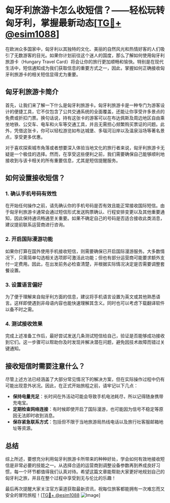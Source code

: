 # 匈牙利旅游卡怎么收短信？——轻松玩转匈牙利，掌握最新动态[[TG💪+ @esim1088](https://t.me/s/esim1088)]

在欧洲众多国家中，匈牙利以其独特的文化、美丽的自然风光和热情好客的人们吸引了无数游客的目光。如果你计划前往这个迷人的国度，那么了解如何使用匈牙利旅游卡（Hungary Travel Card）将会让你的旅行更加顺畅和愉快。特别是在现代生活中，短信通知成为我们获取信息的重要方式之一，因此，掌握如何正确接收匈牙利旅游卡的相关短信显得尤为重要。

## 匈牙利旅游卡简介

首先，让我们来了解一下什么是匈牙利旅游卡。匈牙利旅游卡是一种专门为游客设计的便捷工具，它不仅包含了公共交通系统的全面覆盖，还能让你享受许多景点的免费或折扣门票。换句话说，持有这张卡的游客可以在布达佩斯及周边地区自由乘坐地铁、公交车、电车和火车等交通工具，并且无需担心频繁购买票证的问题。此外，凭借这张卡，你可以轻松游览如布达城堡、多瑙河沿岸以及温泉浴场等著名景点，享受更多优惠。

对于喜欢探索城市角落或者想要深入体验当地文化的旅行者来说，匈牙利旅游卡无疑是一个极佳的选择。然而，在享受这些便利之前，我们需要确保自己能够顺利地接收到与该卡相关的所有重要信息，尤其是短信提醒服务。

## 如何设置接收短信？

### 1. 确认手机号码有效性
在开始任何操作之前，请先确认你的手机号码是否有效且能正常接收国际短信。由于匈牙利旅游卡通常会通过短信形式发送购票确认、行程安排变更以及其他重要通知，因此保持通讯畅通至关重要。如果不确定自己的号码是否适合接收此类消息，建议提前联系运营商进行咨询。

### 2. 开启国际漫游功能
如果你打算在国外使用手机接收短信，则需要确保已开启国际漫游服务。大多数情况下，只需简单勾选相关选项即可激活此功能；但也有部分运营商可能要求额外支付一定费用。因此，在出发前务必检查清楚，并根据实际情况决定是否需要调整套餐设置。

### 3. 设置语言偏好
为了便于理解来自匈牙利方面的信息，建议将手机语言设置为英文或其他熟悉语言。这样即使遇到非母语内容也能快速理解其含义。同时也可以考虑下载翻译软件以备不时之需。

### 4. 测试接收效果
完成上述准备工作后，最好尝试发送几条测试短信给自己，验证是否能够成功接收到它们。这一步骤可以帮助你及时发现并解决潜在问题，避免因技术故障而错过关键通知。

## 接收短信时需要注意什么？

尽管上述方法已经涵盖了大部分常见情况下的解决方案，但在实际操作过程中仍有可能出现意外状况。因此，在正式开始旅程之前，请牢记以下几点：

- **保持电量充足**：长时间在外活动可能会导致手机电池耗尽，所以记得随身携带充电宝。
- **定期检查网络连接**：有时候即使开启了国际漫游，也可能因为信号不稳定等原因无法即时收到消息。
- **保存紧急联系方式**：包括但不限于当地旅游局热线电话以及旅行社客服邮箱地址等资源。

## 总结

综上所述，要想充分利用匈牙利旅游卡所带来的种种好处，学会如何有效地接收短信是非常必要的技能之一。从选择合适的运营商到调整设备参数再到养成良好习惯，每一个环节都值得我们认真对待。希望这篇文章能帮助大家更好地规划自己的匈牙利之旅，并且在整个过程中享受到无与伦比的乐趣！

最后再次提醒大家关注官方渠道获取最新资讯，祝每位旅客都能拥有一次难忘而又安全的冒险旅程！[[TG💪+ @esim1088](https://t.me/s/esim1088) ![Image](https://i.postimg.cc/4NQfJmqS/Snipaste-2025-05-13-00-14-12.png)]